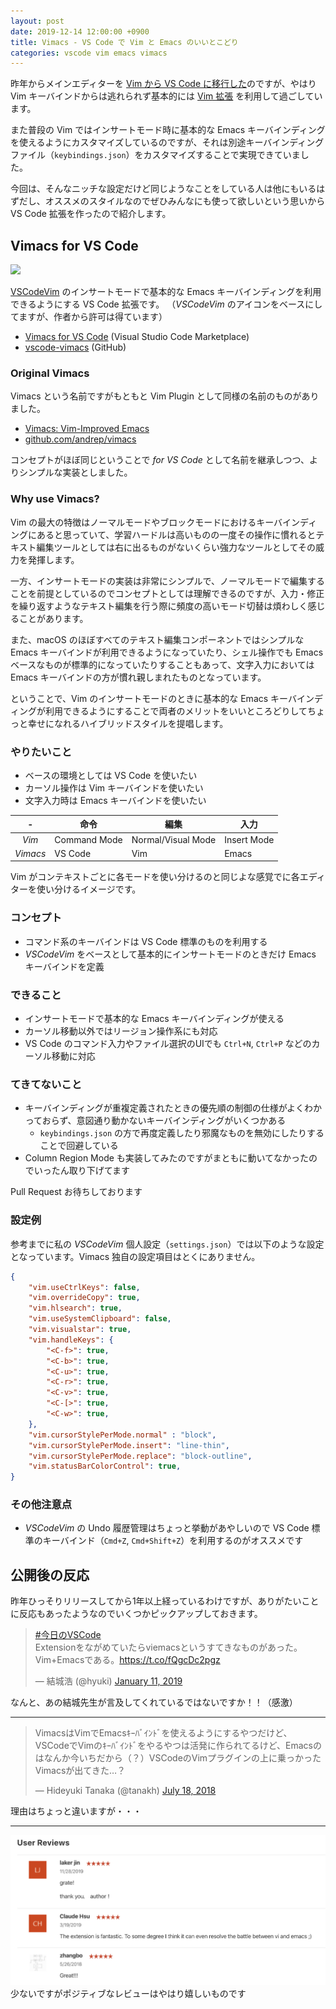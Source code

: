```yaml
---
layout: post
date: 2019-12-14 12:00:00 +0900
title: Vimacs - VS Code で Vim と Emacs のいいとこどり
categories: vscode vim emacs vimacs
---
```



昨年からメインエディターを [Vim から VS Code に移行した](http://localhost:4000/blog/2018/05/06/goodbye-vim/)のですが、やはり Vim キーバインドからは逃れられず基本的には [Vim 拡張](https://marketplace.visualstudio.com/items?itemName=vscodevim.vim) を利用して過ごしています。

また普段の Vim ではインサートモード時に基本的な Emacs キーバインディングを使えるようにカスタマイズしているのですが、それは別途キーバインディングファイル（`keybindings.json`）をカスタマイズすることで実現できていました。

今回は、そんなニッチな設定だけど同じようなことをしている人は他にもいるはずだし、オススメのスタイルなのでぜひみんなにも使って欲しいという思いから VS Code 拡張を作ったので紹介します。

## Vimacs for VS Code

![](https://raw.githubusercontent.com/migrs/vscode-vimacs/master/images/icon.png)

[VSCodeVim](https://marketplace.visualstudio.com/items?itemName=vscodevim.vim) のインサートモードで基本的な Emacs キーバインディングを利用できるようにする VS Code 拡張です。
（_VSCodeVim_ のアイコンをベースにしてますが、作者から許可は得ています）

- [Vimacs for VS Code](https://marketplace.visualstudio.com/items?itemName=migrs.vimacs#review-details) (Visual Studio Code Marketplace)
- [vscode-vimacs](https://github.com/migrs/vscode-vimacs) (GitHub)

### Original Vimacs

Vimacs という名前ですがもともと Vim Plugin として同様の名前のものがありました。

- [Vimacs: Vim-Improved Emacs](http://algorithm.com.au/code/vimacs/)
- [github.com/andrep/vimacs](https://github.com/andrep/vimacs)

コンセプトがほぼ同じということで *for VS Code* として名前を継承しつつ、よりシンプルな実装としました。

### Why use Vimacs?

Vim の最大の特徴はノーマルモードやブロックモードにおけるキーバインディングにあると思っていて、学習ハードルは高いものの一度その操作に慣れるとテキスト編集ツールとしては右に出るものがないくらい強力なツールとしてその威力を発揮します。

一方、インサートモードの実装は非常にシンプルで、ノーマルモードで編集することを前提としているのでコンセプトとしては理解できるのですが、入力・修正を繰り返すようなテキスト編集を行う際に頻度の高いモード切替は煩わしく感じることがあります。

また、macOS のほぼすべてのテキスト編集コンポーネントではシンプルな Emacs キーバインドが利用できるようになっていたり、シェル操作でも Emacs ベースなものが標準的になっていたりすることもあって、文字入力においては Emacs キーバインドの方が慣れ親しまれたものとなっています。

ということで、Vim のインサートモードのときに基本的な Emacs キーバインディングが利用できるようにすることで両者のメリットをいいところどりしてちょっと幸せになれるハイブリッドスタイルを提唱します。

### やりたいこと

- ベースの環境としては VS Code を使いたい
- カーソル操作は Vim キーバインドを使いたい
- 文字入力時は Emacs キーバインドを使いたい

|    -     |     命令     |        編集        |    入力     |
| :------: | ------------ | ------------------ | ----------- |
|  *Vim*   | Command Mode | Normal/Visual Mode | Insert Mode |
| *Vimacs* | VS Code      | Vim                | Emacs       |

Vim がコンテキストごとに各モードを使い分けるのと同じよな感覚でに各エディターを使い分けるイメージです。

### コンセプト

- コマンド系のキーバインドは VS Code 標準のものを利用する
- _VSCodeVim_ をベースとして基本的にインサートモードのときだけ Emacs キーバインドを定義

### できること

- インサートモードで基本的な Emacs キーバインディングが使える
- カーソル移動以外ではリージョン操作系にも対応
- VS Code のコマンド入力やファイル選択のUIでも `Ctrl+N`, `Ctrl+P` などのカーソル移動に対応

### てきてないこと

- キーバインディングが重複定義されたときの優先順の制御の仕様がよくわかっておらず、意図通り動かないキーバインディングがいくつかある
  - `keybindings.json` の方で再度定義したり邪魔なものを無効にしたりすることで回避している
- Column Region Mode も実装してみたのですがまともに動いてなかったのでいったん取り下げてます

Pull Request お待ちしております

### 設定例

参考までに私の _VSCodeVim_ 個人設定（`settings.json`）では以下のような設定となっています。Vimacs 独自の設定項目はとくにありません。

```json
{
    "vim.useCtrlKeys": false,
    "vim.overrideCopy": true,
    "vim.hlsearch": true,
    "vim.useSystemClipboard": false,
    "vim.visualstar": true,
    "vim.handleKeys": {
        "<C-f>": true,
        "<C-b>": true,
        "<C-u>": true,
        "<C-r>": true,
        "<C-v>": true,
        "<C-[>": true,
        "<C-w>": true,
    },
    "vim.cursorStylePerMode.normal" : "block",
    "vim.cursorStylePerMode.insert": "line-thin",
    "vim.cursorStylePerMode.replace": "block-outline",
    "vim.statusBarColorControl": true,
}
```

### その他注意点

- _VSCodeVim_ の Undo 履歴管理はちょっと挙動があやしいので VS Code 標準のキーバインド（`Cmd+Z`, `Cmd+Shift+Z`）を利用するのがオススメです

## 公開後の反応

昨年ひっそりリリースしてから1年以上経っているわけですが、ありがたいことに反応もあったようなのでいくつかピックアップしておきます。


<blockquote class="twitter-tweet"><p lang="ja" dir="ltr"><a href="https://twitter.com/hashtag/%E4%BB%8A%E6%97%A5%E3%81%AEVSCode?src=hash&amp;ref_src=twsrc%5Etfw">#今日のVSCode</a><br>Extensionをながめていたらviemacsというすてきなものがあった。Vim+Emacsである。<a href="https://t.co/fQgcDc2pgz">https://t.co/fQgcDc2pgz</a></p>&mdash; 結城浩 (@hyuki) <a href="https://twitter.com/hyuki/status/1083686907203117056?ref_src=twsrc%5Etfw">January 11, 2019</a></blockquote> <script async src="https://platform.twitter.com/widgets.js" charset="utf-8"></script>
なんと、あの結城先生が言及してくれているではないですか！！（感激）

---

<blockquote class="twitter-tweet"><p lang="ja" dir="ltr">VimacsはVimでEmacsｷｰﾊﾞｲﾝﾄﾞを使えるようにするやつだけど、VSCodeでVimのｷｰﾊﾞｲﾝﾄﾞをやるやつは活発に作られてるけど、Emacsのはなんか今いちだから（？）VSCodeのVimプラグインの上に乗っかったVimacsが出てきた…？</p>&mdash; Hideyuki Tanaka (@tanakh) <a href="https://twitter.com/tanakh/status/1019622585074503680?ref_src=twsrc%5Etfw">July 18, 2018</a></blockquote> <script async src="https://platform.twitter.com/widgets.js" charset="utf-8"></script>
理由はちょっと違いますが・・・

---
[![](/assets/images/posts/1bd494a8576c3fe73994e5da7388c81d.png)](https://marketplace.visualstudio.com/items?itemName=migrs.vimacs&ssr=false#review-details)
少ないですがポジティブなレビューはやはり嬉しいものです
